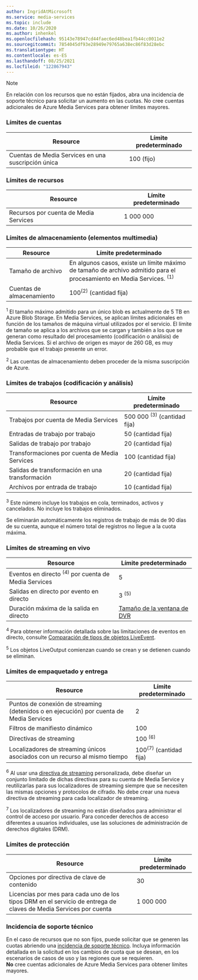 ```yaml
---
author: IngridAtMicrosoft
ms.service: media-services
ms.topic: include
ms.date: 10/26/2020
ms.author: inhenkel
ms.openlocfilehash: 95143e78947cd44faec6ed48bea1fb44cc0011e2
ms.sourcegitcommit: 7854045df93e28949e79765a638ec86f83d28ebc
ms.translationtype: HT
ms.contentlocale: es-ES
ms.lasthandoff: 08/25/2021
ms.locfileid: "122867943"
---
```

> [!NOTE]
> En relación con los recursos que no están fijados, abra una incidencia de soporte técnico para solicitar un aumento en las cuotas. No cree cuentas adicionales de Azure Media Services para obtener límites mayores.

### <a name="account-limits"></a>Límites de cuentas

| Resource | Límite predeterminado |
| --- | --- |
| Cuentas de Media Services en una suscripción única | 100 (fijo) |

### <a name="asset-limits"></a>Límites de recursos

| Resource | Límite predeterminado |
| --- | --- |
| Recursos por cuenta de Media Services | 1 000 000|

### <a name="storage-media-limits"></a>Límites de almacenamiento (elementos multimedia)

| Resource | Límite predeterminado |
| --- | --- |
| Tamaño de archivo| En algunos casos, existe un límite máximo de tamaño de archivo admitido para el procesamiento en Media Services. <sup>(1)</sup> |
| Cuentas de almacenamiento | 100<sup>(2)</sup> (cantidad fija) |

<sup>1</sup> El tamaño máximo admitido para un único blob es actualmente de 5 TB en Azure Blob Storage. En Media Services, se aplican límites adicionales en función de los tamaños de máquina virtual utilizados por el servicio. El límite de tamaño se aplica a los archivos que se cargan y también a los que se generan como resultado del procesamiento (codificación o análisis) de Media Services. Si el archivo de origen es mayor de 260 GB, es muy probable que el trabajo presente un error.

<sup>2</sup> Las cuentas de almacenamiento deben proceder de la misma suscripción de Azure.

### <a name="jobs-encoding--analyzing-limits"></a>Límites de trabajos (codificación y análisis)

| Resource | Límite predeterminado |
| --- | --- |
| Trabajos por cuenta de Media Services | 500 000 <sup>(3)</sup> (cantidad fija)|
| Entradas de trabajo por trabajo | 50 (cantidad fija)|
| Salidas de trabajo por trabajo | 20 (cantidad fija) |
| Transformaciones por cuenta de Media Services | 100 (cantidad fija)|
| Salidas de transformación en una transformación | 20 (cantidad fija) |
| Archivos por entrada de trabajo|10 (cantidad fija)|

<sup>3</sup> Este número incluye los trabajos en cola, terminados, activos y cancelados. No incluye los trabajos eliminados. 

Se eliminarán automáticamente los registros de trabajo de más de 90 días de su cuenta, aunque el número total de registros no llegue a la cuota máxima. 

### <a name="live-streaming-limits"></a>Límites de streaming en vivo

| Resource | Límite predeterminado |
| --- | --- |
| Eventos en directo <sup>(4)</sup> por cuenta de Media Services |5|
| Salidas en directo por evento en directo |3 <sup>(5)</sup> |
| Duración máxima de la salida en directo | [Tamaño de la ventana de DVR](../articles/media-services/latest/live-event-cloud-dvr-time-how-to.md) |

<sup>4</sup> Para obtener información detallada sobre las limitaciones de eventos en directo, consulte [Comparación de tipos de objetos LiveEvent](../articles/media-services/latest/live-event-types-comparison-reference.md).

<sup>5</sup> Los objetos LiveOutput comienzan cuando se crean y se detienen cuando se eliminan.

### <a name="packaging--delivery-limits"></a>Límites de empaquetado y entrega

| Resource | Límite predeterminado |
| --- | --- |
| Puntos de conexión de streaming (detenidos o en ejecución) por cuenta de Media Services| 2 |
| Filtros de manifiesto dinámico|100|
| Directivas de streaming | 100 <sup>(6)</sup> |
| Localizadores de streaming únicos asociados con un recurso al mismo tiempo | 100<sup>(7)</sup> (cantidad fija) |

<sup>6</sup> Al usar una [directiva de streaming](/rest/api/media/streamingpolicies) personalizada, debe diseñar un conjunto limitado de dichas directivas para su cuenta de Media Service y reutilizarlas para sus localizadores de streaming siempre que se necesiten las mismas opciones y protocolos de cifrado. No debe crear una nueva directiva de streaming para cada localizador de streaming.

<sup>7</sup> Los localizadores de streaming no están diseñados para administrar el control de acceso por usuario. Para conceder derechos de acceso diferentes a usuarios individuales, use las soluciones de administración de derechos digitales (DRM).

### <a name="protection-limits"></a>Límites de protección

| Resource | Límite predeterminado |
| --- | --- |
| Opciones por directiva de clave de contenido | 30 |
| Licencias por mes para cada uno de los tipos DRM en el servicio de entrega de claves de Media Services por cuenta|1 000 000|

### <a name="support-ticket"></a>Incidencia de soporte técnico

En el caso de recursos que no son fijos, puede solicitar que se generen las cuotas abriendo una [incidencia de soporte técnico](https://portal.azure.com/#blade/Microsoft_Azure_Support/HelpAndSupportBlade/newsupportrequest). Incluya información detallada en la solicitud en los cambios de cuota que se desean, en los escenarios de casos de uso y las regiones que se requieren. <br/>**No** cree cuentas adicionales de Azure Media Services para obtener límites mayores.